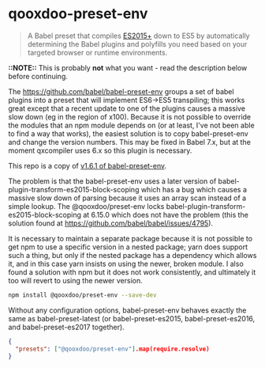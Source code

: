 # qooxdoo-preset-env 

> A Babel preset that compiles [ES2015+](https://github.com/tc39/proposals/blob/master/finished-proposals.md) down to ES5 by automatically determining the Babel plugins and polyfills you need based on your targeted browser or runtime environments.

**::NOTE::** This is probably **not** what you want - read the description below before continuing.

The https://github.com/babel/babel-preset-env groups a set of babel plugins into a preset that will implement ES6->ES5 transpiling; this works great except that a recent update to one of the plugins causes a massive slow down (eg in the region of x100).  Because it is not possible to override the modules that an npm module depends on (or at least, I've not been able to find a way that works), the easiest solution is to copy babel-preset-env and change the version numbers.  This may be fixed in Babel 7.x, but at the moment qxcompiler uses 6.x so this plugin is necessary.

This repo is a copy of [v1.6.1 of babel-preset-env](https://github.com/babel/babel-preset-env/tree/v1.6.1).

The problem is that the babel-preset-env uses a later version of babel-plugin-transform-es2015-block-scoping which has a bug which causes a massive slow down of parsing because it uses an array scan instead of a simple lookup. The @qooxdoo/preset-env locks babel-plugin-transform-es2015-block-scoping at 6.15.0 which does not have the problem (this the solution found at https://github.com/babel/babel/issues/4795).

It is necessary to maintain a separate package because it is not possible to get npm to use a specific version in a nested package; yarn does support such a thing, but only if the nested package has a dependency which allows it, and in this case yarn insists on using the newer, broken module.  I also found a solution with npm but it does not work consistently, and ultimately it too will revert to using the newer version.

```sh
npm install @qooxdoo/preset-env --save-dev
```

Without any configuration options, babel-preset-env behaves exactly the same as babel-preset-latest (or babel-preset-es2015, babel-preset-es2016, and babel-preset-es2017 together).

```json
{
  "presets": ["@qooxdoo/preset-env"].map(require.resolve)
}
```

